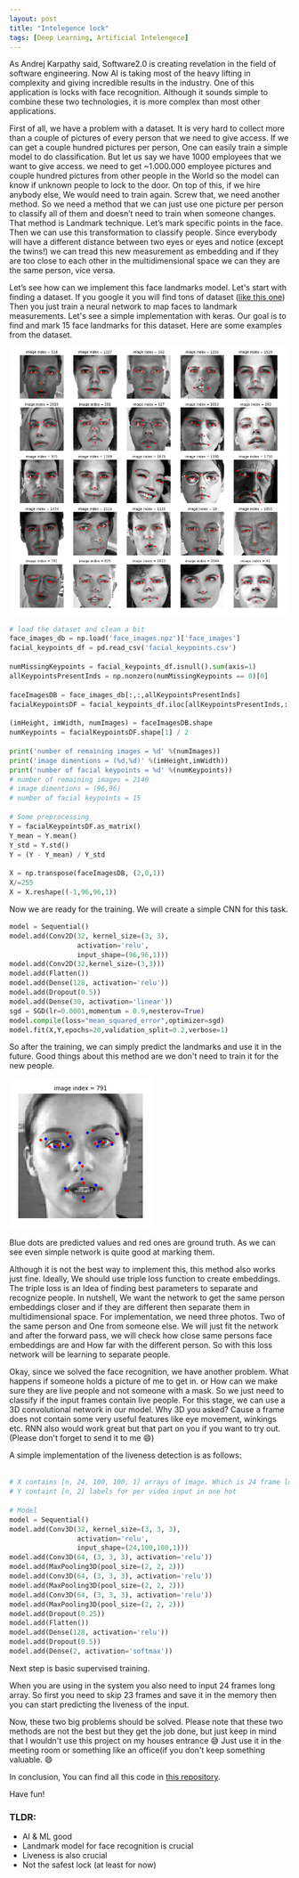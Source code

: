 ```yaml
---
layout: post
title: "Intelegence lock"
tags: [Deep Learning, Artificial Intelengece]
---
```



As Andrej Karpathy said, Software2.0 is creating revelation in the field of software engineering. Now AI is taking most of the heavy lifting in complexity and giving incredible results in the industry. One of this application is locks with face recognition. Although it sounds simple to combine these two technologies, it is more complex than most other applications.

First of all, we have a problem with a dataset. It is very hard to collect more than a couple of pictures of every person that we need to give access. If we can get a couple hundred pictures per person, One can easily train a simple model to do classification. But let us say we have 1000 employees that we want to give access. we need to get ~1.000.000 employee pictures and couple hundred pictures from other people in the World so the model can know if unknown people to lock to the door. On top of this, if we hire anybody else, We would need to train again. Screw that, we need another method. So we need a method that we can just use one picture per person to classify all of them and doesn’t need to train when someone changes. That method is Landmark technique. Let’s mark specific points in the face. Then we can use this transformation to classify people. Since everybody will have a different distance between two eyes or eyes and notice (except the twins!) we can tread this new measurement as embedding and if they are too close to each other in the multidimensional space we can they are the same person, vice versa.


Let’s see how can we implement this face landmarks model. Let's start with finding a dataset. If you google it you will find tons of dataset ([like this one](https://www.kaggle.com/drgilermo/face-images-with-marked-landmark-points)) Then you just train a neural network to map faces to landmark measurements. Let's see a simple implementation with keras. Our goal is to find and mark 15 face landmarks for this dataset. Here are some examples from the dataset.

![](https://raw.githubusercontent.com/AhmetHamzaEmra/ahmethamzaemra.github.io/master/images/post5/1.png)

```python
# load the dataset and clean a bit 
face_images_db = np.load('face_images.npz')['face_images']
facial_keypoints_df = pd.read_csv('facial_keypoints.csv')

numMissingKeypoints = facial_keypoints_df.isnull().sum(axis=1)
allKeypointsPresentInds = np.nonzero(numMissingKeypoints == 0)[0]

faceImagesDB = face_images_db[:,:,allKeypointsPresentInds]
facialKeypointsDF = facial_keypoints_df.iloc[allKeypointsPresentInds,:].reset_index(drop=True)

(imHeight, imWidth, numImages) = faceImagesDB.shape
numKeypoints = facialKeypointsDF.shape[1] / 2

print('number of remaining images = %d' %(numImages))
print('image dimentions = (%d,%d)' %(imHeight,imWidth))
print('number of facial keypoints = %d' %(numKeypoints))
# number of remaining images = 2140
# image dimentions = (96,96)
# number of facial keypoints = 15

# Some preprocessing 
Y = facialKeypointsDF.as_matrix()
Y_mean = Y.mean()
Y_std = Y.std()
Y = (Y - Y_mean) / Y_std

X = np.transpose(faceImagesDB, (2,0,1))
X/=255
X = X.reshape((-1,96,96,1))
```

Now we are ready for the training. We will create a simple CNN for this task. 

```python
model = Sequential()
model.add(Conv2D(32, kernel_size=(3, 3),
                 activation='relu',
                 input_shape=(96,96,1)))
model.add(Conv2D(32,kernel_size=(3,3)))
model.add(Flatten())
model.add(Dense(128, activation='relu'))
model.add(Dropout(0.5))
model.add(Dense(30, activation='linear'))
sgd = SGD(lr=0.0001,momentum = 0.9,nesterov=True)
model.compile(loss="mean_squared_error",optimizer=sgd)
model.fit(X,Y,epochs=20,validation_split=0.2,verbose=1)
```

So after the training, we can simply predict the landmarks and use it in the future. Good things about this method are we don't need to train it for the new people. 

![](https://raw.githubusercontent.com/AhmetHamzaEmra/ahmethamzaemra.github.io/master/images/post5/2.png)

Blue dots are predicted values and red ones are ground truth. As we can see even simple network is quite good at marking them. 

Although it is not the best way to implement this, this method also works just fine. Ideally, We should use triple loss function to create embeddings. The triple loss is an Idea of finding best parameters to separate and recognize people. In nutshell, We want the network to get the same person embeddings closer and if they are different then separate them in multidimensional space. For implementation, we need three photos. Two of the same person and One from someone else. We will just fit the network and after the forward pass, we will check how close same persons face embeddings are and How far with the different person. So with this loss network will be learning to separate people. 


Okay, since we solved the face recognition, we have another problem. What happens if someone holds a picture of me to get in. or How can we make sure they are live people and not someone with a mask. So we just need to classify if the input frames contain live people. For this stage, we can use a 3D convolutional network in our model. Why 3D you asked? Cause a frame does not contain some very useful features like eye movement, winkings etc. RNN also would work great but that part on you if you want to try out. (Please don't forget to send it to me 😄) 

A simple implementation of the liveness detection is as follows: 


```python

# X contains [n, 24, 100, 100, 1] arrays of image. Which is 24 frame long video in gray scale
# Y containt [n, 2] labels for per video input in one hot 

# Model
model = Sequential()
model.add(Conv3D(32, kernel_size=(3, 3, 3),
                 activation='relu',
                 input_shape=(24,100,100,1)))
model.add(Conv3D(64, (3, 3, 3), activation='relu'))
model.add(MaxPooling3D(pool_size=(2, 2, 2)))
model.add(Conv3D(64, (3, 3, 3), activation='relu'))
model.add(MaxPooling3D(pool_size=(2, 2, 2)))
model.add(Conv3D(64, (3, 3, 3), activation='relu'))
model.add(MaxPooling3D(pool_size=(2, 2, 2)))
model.add(Dropout(0.25))
model.add(Flatten())
model.add(Dense(128, activation='relu'))
model.add(Dropout(0.5))
model.add(Dense(2, activation='softmax'))


```

Next step is basic supervised training. 

When you are using in the system you also need to input 24 frames long array. So first you need to skip 23 frames and save it in the memory then you can start predicting the liveness of the input. 


Now, these two big problems should be solved. Please note that these two methods are not the best but they get the job done, but just keep in mind that I wouldn't use this project on my houses entrance 😅  Just use it in the meeting room or something like an office(if you don't keep something valuable. 😄 


In conclusion, You can find all this code in [this repository](https://github.com/AhmetHamzaEmra/Intelegent_Lock).

Have fun! 

### TLDR:

- AI & ML good
- Landmark model for face recognition is crucial 
- Liveness is also crucial
- Not the safest lock  (at least for now)